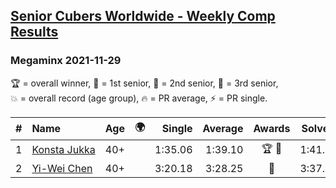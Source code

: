 <style>table {white-space: nowrap;}</style>
<link rel="stylesheet" type="text/css" href="/scw-comp/css/flags.css" />

## [Senior Cubers Worldwide - Weekly Comp Results](/scw-comp/results/)
### Megaminx 2021-11-29

<span style="white-space: nowrap;">🏆 = overall winner</span>, <span style="white-space: nowrap;">🥇 = 1st senior</span>, <span style="white-space: nowrap;">🥈 = 2nd senior</span>, <span style="white-space: nowrap;">🥉 = 3rd senior</span>, <span style="white-space: nowrap;">💥 = overall record (age group)</span>, <span style="white-space: nowrap;">🔥 = PR average</span>, <span style="white-space: nowrap;">⚡ = PR single</span>.

| # | Name | Age | 🌍 | Single | Average | Awards | Solve 1 | Solve 2 | Solve 3 | Solve 4 | Solve 5 | Video |
| :--: | :-- | :--: | :--: | --: | --: | :--: | --: | --: | --: | --: | --: | :-- |
| 1 | [Konsta Jukka](../../persons/konsta_jukka/minx.md) | 40+ | <i class="flag flag-FI" /> | 1:35.06 | 1:39.10 | 🏆 🥇 | 1:41.84 | 1:44.44 | 1:39.27 | 1:35.06 | 1:36.19 | [Desktop](https://www.facebook.com/events/401731615009477/permalink/410531024129536) / [Mobile](https://m.facebook.com/events/401731615009477?view=permalink&id=410531024129536) |
| 2 | [Yi-Wei Chen](../../persons/yi_wei_chen/minx.md) | 40+ | <i class="flag flag-TW" /> | 3:20.18 | 3:28.25 | 🥈 | 3:37.40 | 3:27.16 | 3:20.18 | DNS | DNS | [Desktop](https://www.facebook.com/events/401731615009477/permalink/408497014332937) / [Mobile](https://m.facebook.com/events/401731615009477?view=permalink&id=408497014332937) |

<!-- Global site tag (gtag.js) - Google Analytics -->
<script async src="https://www.googletagmanager.com/gtag/js?id=UA-86348435-3"></script>
<script>window.dataLayer = window.dataLayer || []; function gtag() {dataLayer.push(arguments);} gtag('js', new Date()); gtag('config', 'UA-86348435-3');</script>
